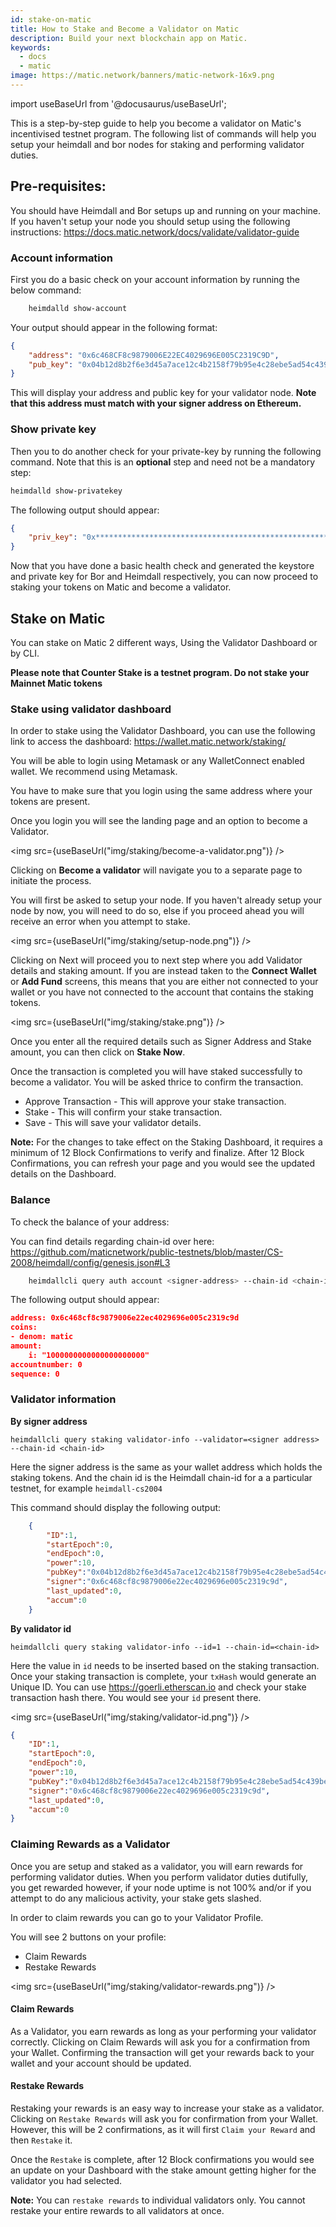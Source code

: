 ```yaml
---
id: stake-on-matic
title: How to Stake and Become a Validator on Matic
description: Build your next blockchain app on Matic.
keywords:
  - docs
  - matic
image: https://matic.network/banners/matic-network-16x9.png 
---
```

import useBaseUrl from '@docusaurus/useBaseUrl';


This is a step-by-step guide to help you become a validator on Matic's incentivised testnet program. The following list of commands will help you setup your heimdall and bor nodes for staking and performing validator duties.


## Pre-requisites:

You should have Heimdall and Bor setups up and running on your machine. If you haven't setup your node you should setup using the following instructions:  https://docs.matic.network/docs/validate/validator-guide


### Account information

First you do a basic check on your account information by running the below command:

```bash
    heimdalld show-account
```

Your output should appear in the following format:
```json
{
    "address": "0x6c468CF8c9879006E22EC4029696E005C2319C9D",
    "pub_key": "0x04b12d8b2f6e3d45a7ace12c4b2158f79b95e4c28ebe5ad54c439be9431d7fc9dc1164210bf6a5c3b8523528b931e772c86a307e8cff4b725e6b4a77d21417bf19"
}
```
This will display your address and public key for your validator node. **Note that this address must match with your signer address on Ethereum.**

### Show private key

Then you to do another check for your private-key by running the following command. Note that this is an **optional** step and need not be a mandatory step:
```bash
heimdalld show-privatekey
```
The following output should appear:
```json
{
    "priv_key": "0x********************************************************"
}
```
Now that you have done a basic health check and generated the keystore and private key for Bor and Heimdall respectively, you can now proceed to staking your tokens on Matic and become a validator.

## Stake on Matic

You can stake on Matic 2 different ways, Using the Validator Dashboard or by CLI. 

**Please note that Counter Stake is a testnet program. Do not stake your Mainnet Matic tokens**

### Stake using validator dashboard 

In order to stake using the Validator Dashboard, you can use the following link to access the dashboard: https://wallet.matic.network/staking/

You will be able to login using Metamask or any WalletConnect enabled wallet. We recommend using Metamask.

You have to make sure that you login using the same address where your tokens are present.

Once you login you will see the landing page and an option to become a Validator.

<img src={useBaseUrl("img/staking/become-a-validator.png")} />

Clicking on **Become a validator** will navigate you to a separate page to initiate the process.

You will first be asked to setup your node. If you haven't already setup your node by now, you will need to do so, else if you proceed ahead you will receive an error when you attempt to stake.

<img src={useBaseUrl("img/staking/setup-node.png")} />

Clicking on Next will proceed you to next step where you add Validator details and staking amount. If you are instead taken to the **Connect Wallet** or **Add Fund** screens, this means that you are either not connected to your wallet or you have not connected to the account that contains the staking tokens.

<img src={useBaseUrl("img/staking/stake.png")} />

Once you enter all the required details such as Signer Address and Stake amount, you can then click on **Stake Now**.

Once the transaction is completed you will have staked successfully to become a validator. You will be asked thrice to confirm the transaction. 

* Approve Transaction - This will approve your stake transaction.
* Stake - This will confirm your stake transaction.
* Save -  This will save your validator details.

**Note:** For the changes to take effect on the Staking Dashboard, it requires a minimum of 12 Block Confirmations to verify and finalize. After 12 Block Confirmations, you can refresh your page and you would see the updated details on the Dashboard.

### Balance

To check the balance of your address:

You can find details regarding chain-id over here: https://github.com/maticnetwork/public-testnets/blob/master/CS-2008/heimdall/config/genesis.json#L3

```bash
    heimdallcli query auth account <signer-address> --chain-id <chain-id>
```

The following output should appear:

```json
address: 0x6c468cf8c9879006e22ec4029696e005c2319c9d
coins:
- denom: matic
amount:
    i: "1000000000000000000000"
accountnumber: 0
sequence: 0
```

### Validator information

**By signer address**

    heimdallcli query staking validator-info --validator=<signer address> --chain-id <chain-id>

Here the signer address is the same as your wallet address which holds the staking tokens. And the chain id is the Heimdall chain-id for a a particular testnet, for example `heimdall-cs2004`

This command should display the following output:
```json
    {
    	"ID":1,
    	"startEpoch":0,
    	"endEpoch":0,
    	"power":10,
    	"pubKey":"0x04b12d8b2f6e3d45a7ace12c4b2158f79b95e4c28ebe5ad54c439be9431d7fc9dc1164210bf6a5c3b8523528b931e772c86a307e8cff4b725e6b4a77d21417bf19",
    	"signer":"0x6c468cf8c9879006e22ec4029696e005c2319c9d",
    	"last_updated":0,
    	"accum":0
    }
```
**By validator id**

    heimdallcli query staking validator-info --id=1 --chain-id=<chain-id>

Here the value in `id` needs to be inserted based on the staking transaction. Once your staking transaction is complete, your `txHash` would generate an Unique ID. You can use https://goerli.etherscan.io and check your stake transaction hash there. You would see your `id` present there.

<img src={useBaseUrl("img/staking/validator-id.png")} />

```json
{
    "ID":1,
    "startEpoch":0,
    "endEpoch":0,
    "power":10,
    "pubKey":"0x04b12d8b2f6e3d45a7ace12c4b2158f79b95e4c28ebe5ad54c439be9431d7fc9dc1164210bf6a5c3b8523528b931e772c86a307e8cff4b725e6b4a77d21417bf19",
    "signer":"0x6c468cf8c9879006e22ec4029696e005c2319c9d",
    "last_updated":0,
    "accum":0
}
```

### Claiming Rewards as a Validator

Once you are setup and staked as a validator, you will earn rewards for performing validator duties. When you perform validator duties dutifully, you get rewarded however, if your node uptime is not 100% and/or if you attempt to do any malicious activity, your stake gets slashed.

In order to claim rewards you can go to your Validator Profile.

You will see 2 buttons on your profile:

* Claim Rewards
* Restake Rewards

<img src={useBaseUrl("img/staking/validator-rewards.png")} />

#### Claim Rewards

As a Validator, you earn rewards as long as your performing your validator correctly. Clicking on Claim Rewards will ask you for a confirmation from your Wallet. Confirming the transaction will get your rewards back to your wallet and your account should be updated.

#### Restake Rewards

Restaking your rewards is an easy way to increase your stake as a validator. Clicking on `Restake Rewards` will ask you for confirmation from your Wallet. However, this will be 2 confirmations, as it will first `Claim your Reward` and then `Restake` it.

Once the `Restake` is complete, after 12 Block confirmations you would see an update on your Dashboard with the stake amount getting higher for the validator you had selected.

**Note:** You can `restake rewards` to individual validators only. You cannot restake your entire rewards to all validators at once.
